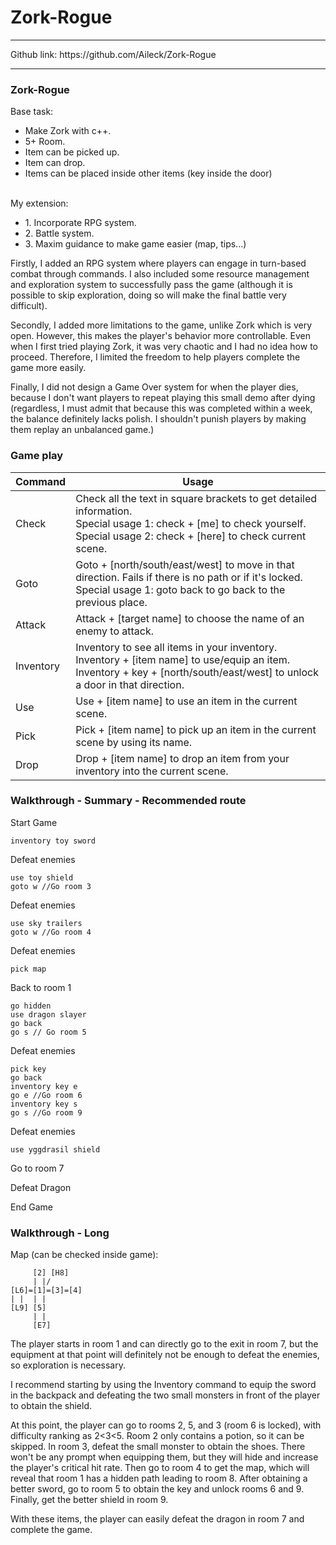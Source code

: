 # Zork-Rogue
<hr>
Github link: https://github.com/Aileck/Zork-Rogue
<hr>
<h3>Zork-Rogue</h3>
Base task:
<ul>
<li>Make Zork with c++.</li>
<li>5+ Room.</li>
<li>Item can be picked up.</li>
<li>Item can drop.</li>
<li>Items can be placed inside other items (key inside the door)</li>
</ul>

<br>
My extension:
<ul>
<li>1. Incorporate RPG system.</li>
<li>2. Battle system.</li>
<li>3. Maxim guidance to make game easier (map, tips...)</li>
</ul>

<p>
Firstly, I added an RPG system where players can engage in turn-based combat through commands. I also included some resource management and exploration system to successfully pass the game (although it is possible to skip exploration, doing so will make the final battle very difficult).
</p>

<p>
Secondly, I added more limitations to the game, unlike Zork which is very open. However, this makes the player's behavior more controllable. Even when I first tried playing Zork, it was very chaotic and I had no idea how to proceed. Therefore, I limited the freedom to help players complete the game more easily.
</p>

<p>
Finally, I did not design a Game Over system for when the player dies, because I don't want players to repeat playing this small demo after dying (regardless, I must admit that because this was completed within a week, the balance definitely lacks polish. I shouldn't punish players by making them replay an unbalanced game.)
</p>

<h3>Game play</h3>

| Command   | Usage                                                                                        |
|-----------|----------------------------------------------------------------------------------------------|
| Check     | Check all the text in square brackets to get detailed information. <br>Special usage 1: check + [me] to check yourself.<br> Special usage 2: check + [here] to check current scene. |
| Goto      | Goto + [north/south/east/west] to move in that direction. Fails if there is no path or if it's locked. <br> Special usage 1: goto back to go back to the previous place. |
| Attack    | Attack + [target name] to choose the name of an enemy to attack.                                                       |
| Inventory | Inventory to see all items in your inventory. <br> Inventory + [item name] to use/equip an item. <br>Inventory + key + [north/south/east/west] to unlock a door in that direction. |
| Use       | Use + [item name] to use an item in the current scene.                                        |
| Pick      | Pick + [item name] to pick up an item in the current scene by using its name.                                       |
| Drop      | Drop + [item name] to drop an item from your inventory into the current scene.                                      |

<h3>Walkthrough - Summary - Recommended route</h3>
<p>

Start Game

```
inventory toy sword
```

Defeat enemies

```
use toy shield
goto w //Go room 3
```
Defeat enemies

```
use sky trailers
goto w //Go room 4
```
Defeat enemies

```
pick map 
```
Back to room 1

```
go hidden 
use dragon slayer
go back
go s // Go room 5
```
Defeat enemies

```
pick key
go back
inventory key e
go e //Go room 6
inventory key s
go s //Go room 9
```

Defeat enemies

```
use yggdrasil shield
```
Go to room 7

Defeat Dragon

End Game

</p>

<h3>Walkthrough - Long</h3>
Map (can be checked inside game):

```
     [2] [H8]
     | |/
[L6]=[1]=[3]=[4]
| |  | |
[L9] [5]
     | |
     [E7]
```

<p>
The player starts in room 1 and can directly go to the exit in room 7, but the equipment at that point will definitely not be enough to defeat the enemies, so exploration is necessary.
</p>

<p>
I recommend starting by using the Inventory command to equip the sword in the backpack and defeating the two small monsters in front of the player to obtain the shield.
</p>

<p>
At this point, the player can go to rooms 2, 5, and 3 (room 6 is locked), with difficulty ranking as 2<3<5. Room 2 only contains a potion, so it can be skipped. In room 3, defeat the small monster to obtain the shoes. There won't be any prompt when equipping them, but they will hide and increase the player's critical hit rate. Then go to room 4 to get the map, which will reveal that room 1 has a hidden path leading to room 8. After obtaining a better sword, go to room 5 to obtain the key and unlock rooms 6 and 9. Finally, get the better shield in room 9.
</p>

<p>
With these items, the player can easily defeat the dragon in room 7 and complete the game.
</p>

